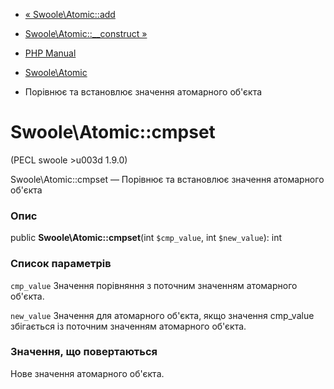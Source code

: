 - [« Swoole\Atomic::add](swoole-atomic.add.md)
- [Swoole\Atomic::\_\_construct »](swoole-atomic.construct.md)

- [PHP Manual](index.md)
- [Swoole\Atomic](class.swoole-atomic.md)
- Порівнює та встановлює значення атомарного об'єкта

# Swoole\Atomic::cmpset

(PECL swoole \>u003d 1.9.0)

Swoole\Atomic::cmpset — Порівнює та встановлює значення атомарного
об'єкта

### Опис

public **Swoole\Atomic::cmpset**(int `$cmp_value`, int `$new_value`):
int

### Список параметрів

`cmp_value`
Значення порівняння з поточним значенням атомарного об'єкта.

`new_value`
Значення для атомарного об'єкта, якщо значення
cmp_value збігається із поточним значенням атомарного об'єкта.

### Значення, що повертаються

Нове значення атомарного об'єкта.
